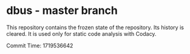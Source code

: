 # dbus - master branch

This repository contains the frozen state of the repository.
Its history is cleared. It is used only for static code
analysis with Codacy.

Commit Time: 1719536642